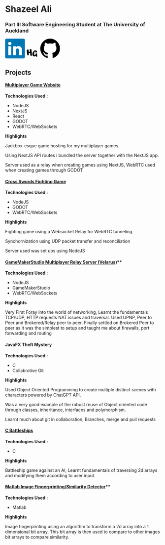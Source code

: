 # Shazeel Ali

### Part III Software Engineering Student at The University of Auckland

[![LinkedIn](https://raw.githubusercontent.com/CLorant/readme-social-icons/main/large/filled/linkedin.svg)](https://www.linkedin.com/in/shazeel-ali-57bb842b7/) [![Henry Games/Personal Website](HenryGamesLogo42x32.png)](https://henry.games) [![](https://raw.githubusercontent.com/CLorant/readme-social-icons/main/large/filled/github.svg)](https://github.com/ShazeelAli)

## Projects

#### [Multiplayer Game Website](https://github.com/ShazeelAli/Multiplayer_Website)
 
**Technologies Used :**
* NodeJS
* NextJS
* React
* GODOT
* WebRTC/WebSockets

**Highlights**

Jackbox-esque game hosting for my multiplayer games.

Using NextJS API routes i bundled the server together with the NextJS app.

Server used as a relay when creating games using NextJS, WebRTC used when creating games through GODOT



#### [Cross Swords Fighting Game](https://github.com/Henry-Games/Fighting-Game)

**Technologies Used :**
* NodeJS
* GODOT
* WebRTC/WebSockets

**Highlights**

Fighting game using a Websocket Relay for WebRTC tunneling.

Synchornization using UDP packet transfer and reconciliation

Server used was set ups using NodeJS

#### [GameMakerStudio Multiplayer Relay Server (Velarus)](https://github.com/ShazeelAli/VelarusRelayServer)**

**Technologies Used :**
* NodeJS
* GameMakerStudio
* WebRTC/WebSockets

**Highlights**

Very First Foray into the world of networking, Learnt the fundamentals TCP/UDP, HTTP requests NAT issues and traversal. Used UPNP, Peer to Peer and Brokered/Relay peer to peer. Finally settled on Brokered Peer to peer as it was the simplest to setup and taught me about firewalls, port forwarding and routing

#### JavaFX Theft Mystery
**Technologies Used :**
* C
* Collabrotive Git

**Highlights**

Used Object Oriented Programming to create multiple distinct scenes with characters powered by ChatGPT API. 

Was a very good example of the robust reuse of Object oriented code through classes, inheritance, interfaces and polymorphism.

Learnt much about git in collaboration, Branches, merge and pull requests

#### [C Battleships](https://github.com/ShazeelAli/C-Battleship_Game)

**Technologies Used :**
* C

**Highlights**

Battleship game against an AI, Learnt fundamentals of traversing 2d arrays and modifying them according to user input. 

#### [Matlab Image Fingerprinting/Similarity Detector](https://github.com/ShazeelAli/MATLAB-Image-Fingerprint-Similarity)** 
**Technologies Used :**
* Matlab

**Highlights**

Image fingerprinting using an algorithm to transform a 2d array into a 1 dimensional bit array. This bit array is then used to compare to other images bit arrays to compare similarity. 
